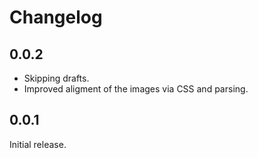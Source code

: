 # Changelog

## 0.0.2

- Skipping drafts.
- Improved aligment of the images via CSS and parsing.

## 0.0.1

Initial release.
